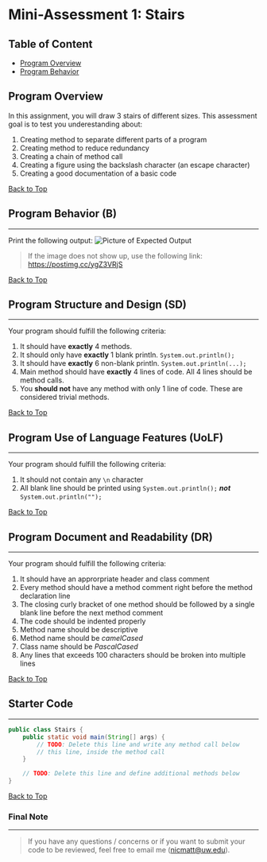 # Mini-Assessment 1: Stairs

## Table of Content

- [Program Overview](#program-overview)
- [Program Behavior](#program-behavior)

## Program Overview

In this assignment, you will draw 3 stairs of different sizes. This assessment goal is to test you underestanding about:

1. Creating method to separate different parts of a program
2. Creating method to reduce redundancy
3. Creating a chain of method call
4. Creating a figure using the backslash character (an escape character)
5. Creating a good documentation of a basic code

[Back to Top](#table-of-content)

## Program Behavior (B)

---

Print the following output:
![Picture of Expected Output](https://i.postimg.cc/B6hTBc1N/Screen-Shot-2021-12-27-at-14-15-50.png)

> If the image does not show up, use the following link: https://postimg.cc/ygZ3VRjS

[Back to Top](#table-of-content)

## Program Structure and Design (SD)

---

Your program should fulfill the following criteria:

1. It should have **exactly** 4 methods.
2. It should only have **exactly** 1 blank println. `System.out.println();`
3. It should have **exactly** 6 non-blank println. `System.out.println(...);`
4. Main method should have **exactly** 4 lines of code. All 4 lines should be method calls.
5. You **should not** have any method with only 1 line of code. These are considered trivial methods.

[Back to Top](#table-of-content)

## Program Use of Language Features (UoLF)

---

Your program should fulfill the following criteria:

1. It should not contain any `\n` character
2. All blank line should be printed using `System.out.println();` _**not**_ `System.out.println("");`

[Back to Top](#table-of-content)

## Program Document and Readability (DR)

---

Your program should fulfill the following criteria:

1. It should have an approrpriate header and class comment
2. Every method should have a method comment right before the
   method declaration line
3. The closing curly bracket of one method should be followed
   by a single blank line before the next method comment
4. The code should be indented properly
5. Method name should be descriptive
6. Method name should be _camelCased_
7. Class name should be _PascalCased_
8. Any lines that exceeds 100 characters should be broken into
   multiple lines

[Back to Top](#table-of-content)

## Starter Code

---

```java
public class Stairs {
    public static void main(String[] args) {
        // TODO: Delete this line and write any method call below
        // this line, inside the method call
    }

    // TODO: Delete this line and define additional methods below
}
```

[Back to Top](#table-of-content)

### Final Note

---

> If you have any questions / concerns or if you want to submit
> your code to be reviewed, feel free to email me (nicmatt@uw.edu).
